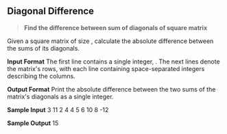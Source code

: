 ## Diagonal Difference
> **Find the difference between sum of diagonals of square matrix**

Given a square matrix of size , calculate the absolute difference between the sums of its diagonals.

**Input Format**
The first line contains a single integer, . The next  lines denote the matrix's rows, with each line containing space-separated integers describing the columns.

**Output Format** 
Print the absolute difference between the two sums of the matrix's diagonals as a single integer.

**Sample Input**
3
11 2 4
4 5 6
10 8 -12

**Sample Output**
15